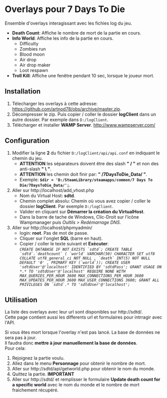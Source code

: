# Overlays pour 7 Days To Die
Ensemble d'overlays interagissant avec les fichies log du jeu.
* **Death Count**: Affiche le nombre de mort de la partie en cours.
* **Info World**: Affiche les info de la partie en cours.
  * Difficulty
  * Zombies run
  * Blood moon
  * Air drop
  * Air drop maker
  * Loot respawn
* **Troll Kill**: Affiche une fenêtre pendant 10 sec, lorsque le joueur mort.  

## Installation
1. Télecharger les overlays à cette adresse: https://github.com/artnod78/obs/archive/master.zip.  
1. Décompresser le zip. Puis copier / coller le dossier **logClient** dans un autre dossier. Par exemple dans `D:/logClient`.
1. Télécharger et installer **WAMP Server**. http://www.wampserver.com/

## Configuration
1. Modifier la ligne **2** du fichier `D:/logClient/api/api.conf` en indiquant le chemin du jeu. 
   * **ATTENTION** les séparateurs doivent être des slash **" / "** et non des anti-slash **" \ "**.
   * **ATTENTION** les chemin doit finir par: **" /7DaysToDie_Data/ "**.
   * Exemple: **`$dir = 'D:/SteamLibrary/steamapps/common/7 Days To Die/7DaysToDie_Data/';`**.
1. Aller sur http://localhost/add_vhost.php
   * Nom du Virtual Host: **sdtd**.
   * Chemin complet absolu: Chemin où vous avez copier / coller le dossier **logClient**. Par exemple `D:/logClient`.
   * Valider en cliquant sur **Démarrer la création du VirtualHost**. 
   * Dans la barre de tache de Windows, Clic-Droit sur l'icône Wampmanager puis *Oultils > Redémarrage DNS*.  
1. Aller sur http://localhost/phpmyadmin/
   * login: **root**. Pas de mot de passe.
   * Cliquer sur l'onglet **SQL** (barre en haut).  
   * Copier / coller le texte suivant et **Exécuter**:  
*```CREATE DATABASE IF NOT EXISTS `sdtd`;
CREATE TABLE `sdtd`.`deathcount` ( `world` VARCHAR(50) CHARACTER SET utf8 COLLATE utf8_general_ci NOT NULL , `death` INT(5) NOT NULL DEFAULT '0' , PRIMARY KEY (`world`));
CREATE USER 'sdtdUser'@'localhost' IDENTIFIED BY 'sdtdPass';
GRANT USAGE ON *.* TO 'sdtdUser'@'localhost' REQUIRE NONE WITH MAX_QUERIES_PER_HOUR 3600 MAX_CONNECTIONS_PER_HOUR 3600 MAX_UPDATES_PER_HOUR 3600 MAX_USER_CONNECTIONS 3600;
GRANT ALL PRIVILEGES ON `sdtd`.* TO 'sdtdUser'@'localhost';```*

## Utilisation
La liste des overlays avec leur url sont disponibles sur http://sdtd/.  
Cette page contient aussi les differents url et formulaires pour intrragir avec l'API.  

Si vous êtes mort lorsque l'overlay n'est pas lancé. La base de données ne sera pas à jour.  
Il faudra donc **mettre à jour manuellement la base de données**.  
Pour cela:
1. Rejoignez la partie voulu.
1. Allez dans le menu **Personnage** pour obtenir le nombre de mort.
1. Aller sur http://sdtd/api/getworld.php pour obtenir le nom du monde.
1. Quittez la partie. **IMPORTANT**
1. Aller sur http://sdtd/ et remplisser le formulaire **Update death count for a specific world** avec le nom du monde et le nombre de mort fraichement récupéré.
